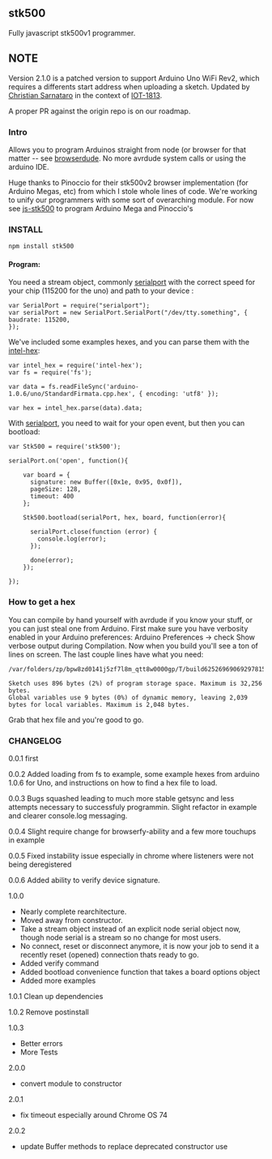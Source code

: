 ## stk500
Fully javascript stk500v1 programmer. 

## NOTE
Version 2.1.0 is a patched version to support Arduino Uno WiFi Rev2, which
requires a differents start address when uploading a sketch.
Updated by [Christian Sarnataro](c.sarnataro@arduino.cc) in the context of [IOT-1813](https://arduino.atlassian.net/browse/IOT-1813).

A proper PR against the origin repo is on our roadmap.


### Intro
Allows you to program Arduinos straight from node (or browser for that matter -- see [browserdude](github.com/jacobrosenthal/browserdude). No more avrdude system calls or using the arduino IDE.

Huge thanks to Pinoccio for their stk500v2 browser implementation (for Arduino Megas, etc) from which I stole whole lines of code. We're working to unify our programmers with some sort of overarching module. For now see [js-stk500](https://github.com/Pinoccio/js-stk500) to program Arduino Mega and Pinoccio's

### INSTALL
```
npm install stk500
```

#### Program:

You need a stream object, commonly [serialport](https://www.npmjs.com/package/serialport) with the correct speed for your chip (115200 for the uno) and path to your device  :
```
var SerialPort = require("serialport");
var serialPort = new SerialPort.SerialPort("/dev/tty.something", {
baudrate: 115200,
});
```

We've included some examples hexes, and you can parse them with the [intel-hex](https://www.npmjs.com/package/intel-hex):
```
var intel_hex = require('intel-hex');
var fs = require('fs');

var data = fs.readFileSync('arduino-1.0.6/uno/StandardFirmata.cpp.hex', { encoding: 'utf8' });

var hex = intel_hex.parse(data).data;

```

With [serialport](https://www.npmjs.com/package/serialport), you need to wait for your open event, but then you can bootload:
```
var Stk500 = require('stk500');

serialPort.on('open', function(){

	var board = {
	  signature: new Buffer([0x1e, 0x95, 0x0f]),
	  pageSize: 128,
	  timeout: 400
	};

	Stk500.bootload(serialPort, hex, board, function(error){

	  serialPort.close(function (error) {
	    console.log(error);
	  });

	  done(error);
	});

});

```


### How to get a hex

You can compile by hand yourself with avrdude if you know your stuff, or you can just steal one from Arduino. First make sure you have verbosity enabled in your Arduino preferences: Arduino Preferences -> check Show verbose output during Compilation. Now when you build you'll see a ton of lines on screen. The last couple lines have what you need:
```
/var/folders/zp/bpw8zd0141j5zf7l8m_qtt8w0000gp/T/build6252696906929781517.tmp/Blink.cpp.hex 

Sketch uses 896 bytes (2%) of program storage space. Maximum is 32,256 bytes.
Global variables use 9 bytes (0%) of dynamic memory, leaving 2,039 bytes for local variables. Maximum is 2,048 bytes.
```
Grab that hex file and you're good to go.

### CHANGELOG
0.0.1 
first

0.0.2
Added loading from fs to example, some example hexes from arduino 1.0.6 for Uno, and instructions on how to find a hex file to load.

0.0.3
Bugs squashed leading to much more stable getsync and less attempts necessary to successfuly programmin. Slight refactor in example and clearer console.log messaging.

0.0.4
Slight require change for browserfy-ability and a few more touchups in example

0.0.5
Fixed instability issue especially in chrome where listeners were not being deregistered

0.0.6
Added ability to verify device signature.

1.0.0
* Nearly complete rearchitecture.
* Moved away from constructor.
* Take a stream object instead of an explicit node serial object now, though node serial is a stream so no change for most users.
* No connect, reset or disconnect anymore, it is now your job to send it a recently reset (opened) connection thats ready to go.
* Added verify command
* Added bootload convenience function that takes a board options object
* Added more examples

1.0.1
Clean up dependencies

1.0.2
Remove postinstall

1.0.3
* Better errors
* More Tests

2.0.0
* convert module to constructor

2.0.1
* fix timeout especially around Chrome OS 74 

2.0.2
* update Buffer methods to replace deprecated constructor use
